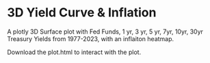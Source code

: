 # 3D Yield Curve & Inflation
A plotly 3D Surface plot with Fed Funds, 1 yr, 3 yr, 5 yr, 7yr, 10yr, 30yr Treasury Yields from 1977-2023, with an inflaiton heatmap.

Download the plot.html to interact with the plot.
